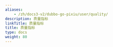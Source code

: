```yaml
---
aliases:
    - /zh/docs3-v2/dubbo-go-pixiu/user/quality/
description: 质量指标
linkTitle: 质量指标
title: 质量指标
type: docs
weight: 80
---
```

